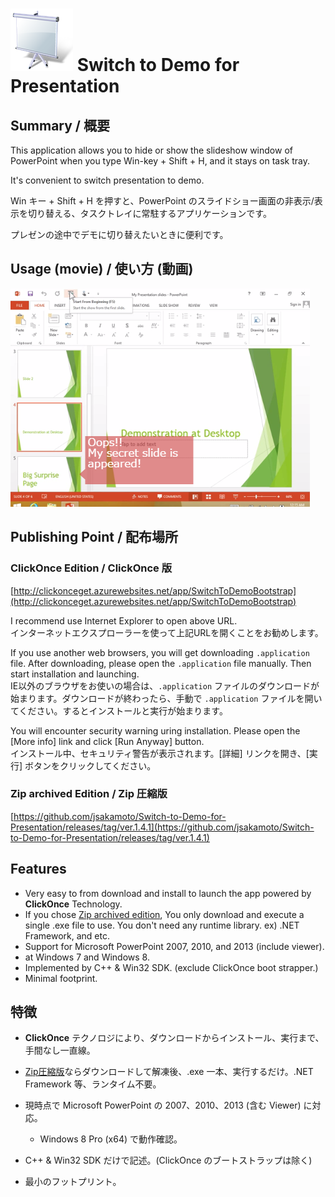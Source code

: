 # ![favicon](contents/SlideShow_256.png) Switch to Demo for Presentation

## Summary / 概要

This application allows you to hide or show the slideshow window of PowerPoint when you type Win-key + Shift + H, and it stays on task tray.

It's convenient to switch presentation to demo.

Win キー + Shift + H を押すと、PowerPoint のスライドショー画面の非表示/表示を切り替える、タスクトレイに常駐するアプリケーションです。

プレゼンの途中でデモに切り替えたいときに便利です。

## Usage (movie) / 使い方 (動画)

[![thumbnail of usage movie](contents/thumbnail-of-movie.png)](https://youtu.be/MbPbKf_mCaw)

## Publishing Point / 配布場所

### ClickOnce Edition / ClickOnce 版

[http://clickonceget.azurewebsites.net/app/SwitchToDemoBootstrap](http://clickonceget.azurewebsites.net/app/SwitchToDemoBootstrap)

I recommend use Internet Explorer to open above URL.  
インターネットエクスプローラーを使って上記URLを開くことをお勧めします。

If you use another web browsers, you will get downloading `.application` file. After downloading, please open the `.application` file manually. Then start installation and launching.  
IE以外のブラウザをお使いの場合は、`.application` ファイルのダウンロードが始まります。ダウンロードが終わったら、手動で `.application` ファイルを開いてください。するとインストールと実行が始まります。

You will encounter security warning uring installation. Please open the [More info] link and click [Run Anyway] button.  
インストール中、セキュリティ警告が表示されます。[詳細] リンクを開き、[実行] ボタンをクリックしてください。

### Zip archived Edition / Zip 圧縮版

[https://github.com/jsakamoto/Switch-to-Demo-for-Presentation/releases/tag/ver.1.4.1](https://github.com/jsakamoto/Switch-to-Demo-for-Presentation/releases/tag/ver.1.4.1)

## Features

- Very easy to from download and install to launch the app powered by **ClickOnce** Technology.
 - If you chose [Zip archived edition](https://github.com/jsakamoto/Switch-to-Demo-for-Presentation/releases/tag/ver.1.4.1), You only download and execute a single .exe file to use. You don't need any runtime library. ex) .NET Framework, and etc.
- Support for Microsoft PowerPoint 2007, 2010, and 2013 (include viewer).
 - at Windows 7 and Windows 8.
- Implemented by C++ & Win32 SDK. (exclude ClickOnce boot strapper.)
 - Minimal footprint.


## 特徴

- **ClickOnce** テクノロジにより、ダウンロードからインストール、実行まで、手間なし一直線。
 - [Zip圧縮版](https://github.com/jsakamoto/Switch-to-Demo-for-Presentation/releases/tag/ver.1.4.1)ならダウンロードして解凍後、.exe 一本、実行するだけ。.NET Framework 等、ランタイム不要。

- 現時点で Microsoft PowerPoint の 2007、2010、2013 (含む Viewer) に対応。
  - Windows 8 Pro (x64) で動作確認。
- C++ & Win32 SDK だけで記述。(ClickOnce のブートストラップは除く)
 - 最小のフットプリント。
